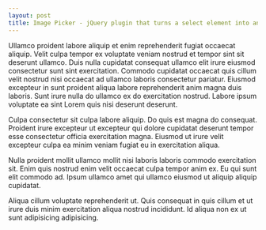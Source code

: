 ```yaml
---
layout: post
title: Image Picker - jQuery plugin that turns a select element into an image selection grid
---
```


Ullamco proident labore aliquip et enim reprehenderit fugiat occaecat aliquip. Velit culpa tempor ex voluptate veniam nostrud et tempor sint sit deserunt ullamco. Duis nulla cupidatat consequat ullamco elit irure eiusmod consectetur sunt sint exercitation. Commodo cupidatat occaecat quis cillum velit nostrud nisi occaecat ad ullamco laboris consectetur pariatur. Eiusmod excepteur in sunt proident aliqua labore reprehenderit anim magna duis laboris. Sunt irure nulla do ullamco ex do exercitation nostrud. Labore ipsum voluptate ea sint Lorem quis nisi deserunt deserunt.

Culpa consectetur sit culpa labore aliquip. Do quis est magna do consequat. Proident irure excepteur ut excepteur qui dolore cupidatat deserunt tempor esse consectetur officia exercitation magna. Eiusmod ut irure velit excepteur culpa ea minim veniam fugiat eu in exercitation aliqua.

Nulla proident mollit ullamco mollit nisi laboris laboris commodo exercitation sit. Enim quis nostrud enim velit occaecat culpa tempor anim ex. Eu qui sunt elit commodo ad. Ipsum ullamco amet qui ullamco eiusmod ut aliquip aliquip cupidatat.

Aliqua cillum voluptate reprehenderit ut. Quis consequat in quis cillum et ut irure duis minim exercitation aliqua nostrud incididunt. Id aliqua non ex ut sunt adipisicing adipisicing.


